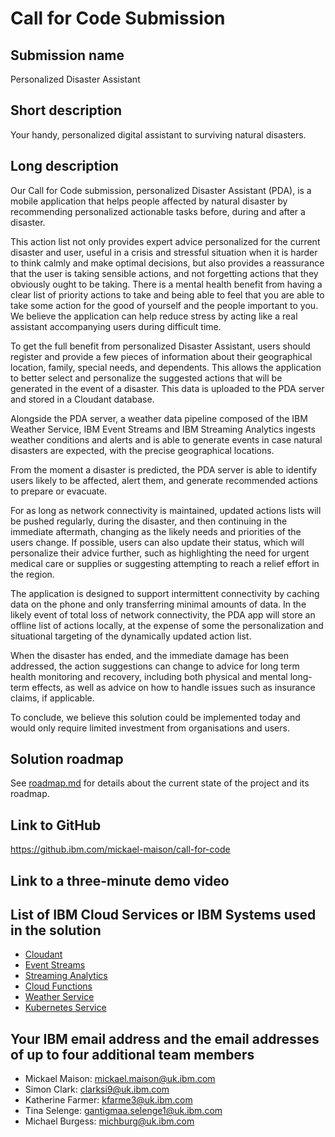 # Call for Code Submission

## Submission name

Personalized Disaster Assistant

## Short description

Your handy, personalized digital assistant to surviving natural disasters.

## Long description

Our Call for Code submission, personalized Disaster Assistant (PDA), is a mobile application that helps people affected by natural disaster by recommending personalized actionable tasks before, during and after a disaster. 

This action list not only provides expert advice personalized for the current disaster and user, useful in a crisis and stressful situation when it is harder to think calmly and make optimal decisions, but also provides a reassurance that the user is taking sensible actions, and not forgetting actions that they obviously ought to be taking. There is a mental health benefit from having a clear list of priority actions to take and being able to feel that you are able to take some action for the good of yourself and the people important to you. We believe the application can help reduce stress by acting like a real assistant accompanying users during difficult time.

To get the full benefit from personalized Disaster Assistant, users should register and provide a few pieces of information about their geographical location, family, special needs, and dependents. This allows the application to better select and personalize the suggested actions that will be generated in the event of a disaster. This data is uploaded to the PDA server and stored in a Cloudant database.

Alongside the PDA server, a weather data pipeline composed of the IBM Weather Service, IBM Event Streams and IBM Streaming Analytics ingests weather conditions and alerts and is able to generate events in case natural disasters are expected, with the precise geographical locations.

From the moment a disaster is predicted, the PDA server is able to identify users likely to be affected, alert them, and generate recommended actions to prepare or evacuate.

For as long as network connectivity is maintained, updated actions lists will be pushed regularly, during the disaster, and then continuing in the immediate aftermath, changing as the likely needs and priorities of the users change. If possible, users can also update their status, which will personalize their advice further, such as highlighting the need for urgent medical care or supplies or suggesting attempting to reach a relief effort in the region.

The application is designed to support intermittent connectivity by caching data on the phone and only transferring minimal amounts of data. In the likely event of total loss of network connectivity, the PDA app will store an offline list of actions locally, at the expense of some the personalization and situational targeting of the dynamically updated action list. 

When the disaster has ended, and the immediate damage has been addressed, the action suggestions can change to advice for long term health monitoring and recovery, including both physical and mental long-term effects, as well as advice on how to handle issues such as insurance claims, if applicable.

To conclude, we believe this solution could be implemented today and would only require limited investment from organisations and users.

## Solution roadmap

See [roadmap.md](roadmap.md) for details about the current state of the project and its roadmap.

## Link to GitHub

https://github.ibm.com/mickael-maison/call-for-code

## Link to a three-minute demo video


## List of IBM Cloud Services or IBM Systems used in the solution

- [Cloudant](https://cloud.ibm.com/catalog/services/cloudant)
- [Event Streams](https://cloud.ibm.com/catalog/services/event-streams)
- [Streaming Analytics](https://cloud.ibm.com/catalog/services/streaming-analytics)
- [Cloud Functions](https://cloud.ibm.com/openwhisk)
- [Weather Service](https://cloud.ibm.com/catalog/services/weather-company-data)
- [Kubernetes Service](https://cloud.ibm.com/kubernetes/catalog/cluster)

## Your IBM email address and the email addresses of up to four additional team members

- Mickael Maison: mickael.maison@uk.ibm.com
- Simon Clark: clarksi9@uk.ibm.com
- Katherine Farmer: kfarme3@uk.ibm.com
- Tina Selenge: gantigmaa.selenge1@uk.ibm.com
- Michael Burgess: michburg@uk.ibm.com
